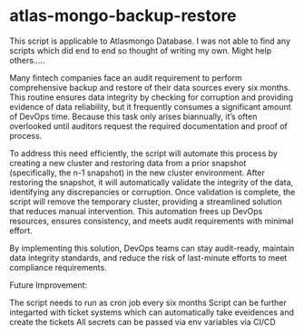 # atlas-mongo-backup-restore

This script is applicable to Atlasmongo Database. I was not able to find any scripts which did end to end so thought of writing my own. Might help others.....

Many fintech companies face an audit requirement to perform comprehensive backup and restore of their data sources every six months. This routine ensures data integrity by checking for corruption and providing evidence of data reliability, but it frequently consumes a significant amount of DevOps time. Because this task only arises biannually, it’s often overlooked until auditors request the required documentation and proof of process.

To address this need efficiently, the script will automate this process by creating a new cluster and restoring data from a prior snapshot (specifically, the n-1 snapshot) in the new cluster environment. After restoring the snapshot, it will automatically validate the integrity of the data, identifying any discrepancies or corruption. Once validation is complete, the script will remove the temporary cluster, providing a streamlined solution that reduces manual intervention. This automation frees up DevOps resources, ensures consistency, and meets audit requirements with minimal effort.

By implementing this solution, DevOps teams can stay audit-ready, maintain data integrity standards, and reduce the risk of last-minute efforts to meet compliance requirements.

Future Improvement: 

The script needs to run as cron job every six months 
Script can be further integarted with ticket systems which can automatically take eveidences and create the tickets 
All secrets can be passed via env variables via CI/CD

